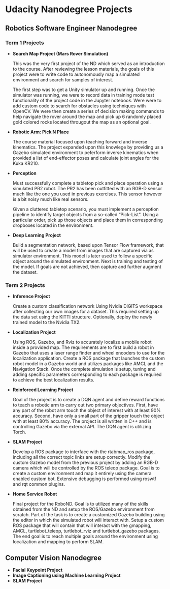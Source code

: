 # Udacity Nanodegree Projects  

## Robotics Software Engineer Nanodegree

### Term 1 Projects 
* **Search Map Project (Mars Rover Simulation)**
  
  This was the very first project of the ND which served as an introduction to the course.  After reviewing the lesson materials, the     goals of this project were to write code to autonomously map a simulated environment and search for samples of interest. 
  
  The first step was to get a Unity simulator up and running. Once the simulator was running, we were to record data in training mode test functionality of the project code in the Jupyter notebook.  Were were to add custom code to search for obstacles using techniques with OpenCV.  We were then create a series of decision making commands to help navigate the rover around the map and pick up 6 randomly placed gold colored rocks located througout the map as an optional goal.

* **Robotic Arm: Pick N Place**

  The course material focused upon teaching forward and inverse kinematics.  The project expanded upon this knowlege by providing us a Gazebo simulated environment to peferform inverse kinematics when provided a list of end-effector poses and calculate joint angles for the Kuka KR210.

* **Perception**

  Must successfully complete a tabletop pick and place operation using a simulated PR2 robot. The PR2 has been outfitted with an RGB-D sensor much like the one you used in previous exercises. This sensor however is a bit noisy much like real sensors.

  Given a cluttered tabletop scenario, you must implement a perception pipeline to identify target objects from a so-called “Pick-List”.  Using a particular order, pick up those objects and place them in corresponding dropboxes located in the environment.

* **Deep Learning Project**

  Build a segmentation network, based upon Tensor Flow framework, that will be used to create a model from images that are captured via as simulator environment.  This model is later used to follow a specific object around the simulated environment.  Next is training and testing of the model.  If goals are not achieved, then capture and further augment the dataset.


### Term 2 Projects
* **Inference Project**

  Create a custom classification network Using Nvidia DIGITS workspace after collecting our own images for a dataset.  This required setting up the data set using the KITTI structure.  Optionally, deploy the newly trained model to the Nvidia TX2.

* **Localization Project**

  Using ROS, Gazebo, and Rviz to accurately localize a mobile robot inside a provided map.  The requirements are to first build a robot in Gazebo that uses a laser range finder and wheel encoders to use for the localization application.  Create a ROS package that launches the custom robot model in a Gazebo world and utilizes packages like AMCL and the Navigation Stack.  Once the complete simulation is setup, tuning and adding specific parameters corresponding to each package is required to achieve the best localization results.

* **Reinforced Learning Project**

  Goal of the project is to create a DQN agent and define reward functions to teach a robotic arm to carry out two primary objectives.  First, have any part of the robot arm touch the object of interest with at least 90% accuracy.  Second, have only a small part of the gripper touch the object with at least 80% accuracy.  The project is all written in C++ and is controlling Gazebo via the external API.  The DQN agent is utilizing Torch.

* **SLAM Project**

  Develop a ROS package to interface with the rtabmap_ros package, including all the correct topic links are setup correctly. Modify the custom Gazebo model from the previous project by adding an RGB-D camera which will be controlled by the ROS teleop package. Goal is to create a custom environment and map it entirely using the camera enabled custom bot.  Extensive debugging is performed using roswtf and rqt common plugins.

* **Home Service Robot**

  Final project for the RoboND.  Goal is to utilized many of the skills obtained from the ND and setup the ROS/Gazebo environment from scratch.  Part of the task is to create a customized Gazebo building using the editor in which the simulated robot will interact with.  Setup a custom ROS package that will contain  that will interact with the gmapping, AMCL,  turtlebot_teleop, turtlebot_rviz and turtlebot_gazebo packages.  The end goal is to reach multiple goals around the environment using localization and mapping to perform SLAM. 


## Computer Vision Nanodegree
* **Facial Keypoint Project**
* **Image Captioning using Machine Learning Project**
* **SLAM Project**

